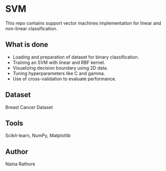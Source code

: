 # SVM
This repo contains support vector machines implementation for linear and non-linear classification.

## What is done
- Loading and preparation of dataset for binary classification.
- Training an SVM with linear and RBF kernel.
- Visualizing decision boundary using 2D data.
- Tuning hyperparameters like C and gamma.
- Use of cross-validation to evaluate performance.

## Dataset 
Breast Cancer Dataset

## Tools
Scikit-learn, NumPy, Matplotlib

## Author
Naina Rathore
